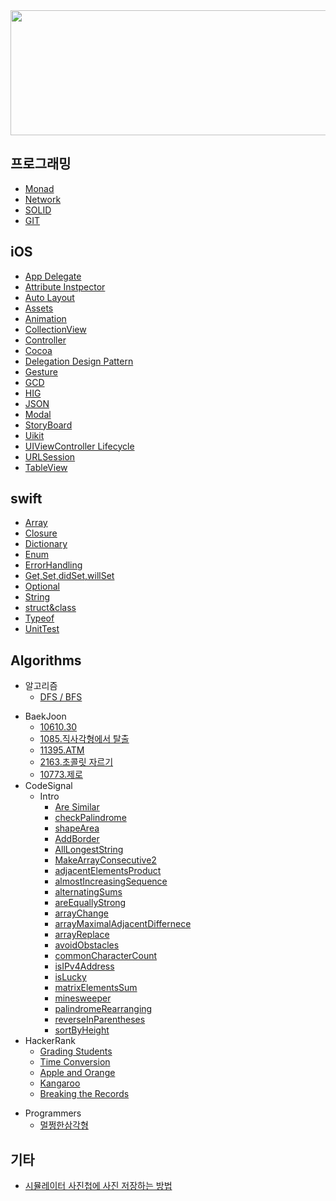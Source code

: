 <img width="1000" height="200" src="https://user-images.githubusercontent.com/31604976/57281680-6c1ade80-70e6-11e9-806b-08f264a24396.jpg">

## 프로그래밍

- [Monad](https://github.com/NORIKIM/Swift-TIL/blob/master/프로그래밍/Monad.md)
- [Network](https://github.com/NORIKIM/Swift-TIL/blob/master/프로그래밍/네트워크.md)
- [SOLID](https://github.com/NORIKIM/Swift-TIL/blob/master/프로그래밍/SOLID.md)
- [GIT](https://github.com/NORIKIM/Swift-TIL/blob/master/프로그래밍/GIT.md)

## iOS

* [App Delegate](https://github.com/NORIKIM/Swift-TIL/blob/master/iOS/AppDelegate.md)
* [Attribute Instpector](https://github.com/NORIKIM/Swift-TIL/blob/master/iOS/AttributesInspector.md)
* [Auto Layout](https://github.com/NORIKIM/Swift-TIL/blob/master/iOS/AutoLayout.md)
* [Assets](https://github.com/NORIKIM/Swift-TIL/blob/master/iOS/Asset.md)
* [Animation](https://github.com/NORIKIM/Swift-TIL/blob/master/iOS/애니메이션.md)
* [CollectionView](https://github.com/NORIKIM/Swift-TIL/blob/master/iOS/CollectionView.md)
* [Controller](https://github.com/NORIKIM/Swift-TIL/blob/master/iOS/Controller.md)
* [Cocoa](https://github.com/NORIKIM/Swift-TIL/blob/master/iOS/코코아터치.md)
* [Delegation Design Pattern](https://github.com/NORIKIM/Swift-TIL/blob/master/iOS/DelegateDesignPattern.md)
* [Gesture](https://github.com/NORIKIM/Swift-TIL/blob/master/iOS/Gesture.md)
* [GCD](https://github.com/NORIKIM/Swift-TIL/blob/master/iOS/GCD.md)
* [HIG](https://github.com/NORIKIM/Swift-TIL/blob/master/iOS/HIG.md)
* [JSON](https://github.com/NORIKIM/Swift-TIL/blob/master/iOS/JSON.md)
* [Modal](https://github.com/NORIKIM/Swift-TIL/blob/master/iOS/Modal.md)
* [StoryBoard](https://github.com/NORIKIM/Swift-TIL/blob/master/iOS/StoryBoard.md)
* [Uikit](https://github.com/NORIKIM/Swift-TIL/blob/master/iOS/UIKit.md)
* [UIViewController Lifecycle](https://github.com/NORIKIM/Swift-TIL/blob/master/swift/uiviewcontroller%20lifecycle.md)
* [URLSession](https://github.com/NORIKIM/Swift-TIL/blob/master/iOS/URLSession.md)
* [TableView](https://github.com/NORIKIM/Swift-TIL/blob/master/iOS/tableView.md)

## swift

* [Array](https://github.com/NORIKIM/Swift-TIL/blob/master/swift/Array.md)
* [Closure](https://github.com/NORIKIM/Swift-TIL/blob/master/swift/closure.md)
* [Dictionary](https://github.com/NORIKIM/Swift-TIL/blob/master/swift/Dictionary.md)
* [Enum](https://github.com/NORIKIM/Swift-TIL/blob/master/swift/enum.md)
* [ErrorHandling](https://github.com/NORIKIM/Swift-TIL/blob/master/swift/ErrorHandling.md)
* [Get,Set,didSet,willSet](https://github.com/NORIKIM/Swift-TIL/blob/master/swift/GetSet.md)
* [Optional](https://github.com/NORIKIM/Swift-TIL/blob/master/swift/optional.md)
* [String](https://github.com/NORIKIM/Swift-TIL/blob/master/swift/String.md)
* [struct&class](https://github.com/NORIKIM/Swift-TIL/blob/master/swift/Struct-Class.md)
* [Typeof](https://github.com/NORIKIM/Swift-TIL/blob/master/swift/Typeof.md)
* [UnitTest](https://github.com/NORIKIM/Swift-TIL/blob/master/swift/UnitTest.md)

## Algorithms

- 알고리즘
  - [DFS / BFS](https://github.com/NORIKIM/Swift-TIL/blob/master/Algorithms/DFSBFS.md)

* BaekJoon
  - [10610.30](https://github.com/NORIKIM/Swift-TIL/blob/master/Algorithms/BaekJoon/10610.30.md)
  - [1085.직사각형에서 탈출](https://github.com/NORIKIM/Swift-TIL/blob/master/Algorithms/BaekJoon/1085.md)
  - [11395.ATM](https://github.com/NORIKIM/Swift-TIL/blob/master/Algorithms/BaekJoon/11399.ATM.md)
  - [2163.초콜릿 자르기](https://github.com/NORIKIM/Swift-TIL/blob/master/Algorithms/BaekJoon/2163.md)
  - [10773.제로](https://github.com/NORIKIM/Swift-TIL/blob/master/Algorithms/BaekJoon/10773.md)
* CodeSignal
  - Intro
    - [Are Similar](https://github.com/NORIKIM/Swift-TIL/blob/master/Algorithms/CodeSignal/-Intro-areSimilar.md)
    - [checkPalindrome](https://github.com/NORIKIM/Swift-TIL/blob/master/Algorithms/CodeSignal/Intro-checkPalindrome.md)
    - [shapeArea](https://github.com/NORIKIM/Swift-TIL/blob/master/Algorithms/CodeSignal/Inrto-shapeArea.md)
    - [AddBorder](https://github.com/NORIKIM/Swift-TIL/blob/master/Algorithms/CodeSignal/Intro-AddBorder.md)
    - [AllLongestString](https://github.com/NORIKIM/Swift-TIL/blob/master/Algorithms/CodeSignal/Intro-AllLongestString.md)
    - [MakeArrayConsecutive2](https://github.com/NORIKIM/Swift-TIL/blob/master/Algorithms/CodeSignal/Intro-MakeArraryConsecutive2.md)
    - [adjacentElementsProduct](https://github.com/NORIKIM/Swift-TIL/blob/master/Algorithms/CodeSignal/Intro-adjacentElementsProduct.md)
    - [almostIncreasingSequence](https://github.com/NORIKIM/Swift-TIL/blob/master/Algorithms/CodeSignal/Intro-almostIncreasingSequence.md)
    - [alternatingSums](https://github.com/NORIKIM/Swift-TIL/blob/master/Algorithms/CodeSignal/Intro-alternatingSums.md)
    - [areEquallyStrong](https://github.com/NORIKIM/Swift-TIL/blob/master/Algorithms/CodeSignal/Intro-areEquallyStrong.md)
    - [arrayChange](https://github.com/NORIKIM/Swift-TIL/blob/master/Algorithms/CodeSignal/Intro-arrayChange.md)
    - [arrayMaximalAdjacentDiffernece](https://github.com/NORIKIM/Swift-TIL/blob/master/Algorithms/CodeSignal/Intro-arrayMaximalAdjacentDifference.md)
    - [arrayReplace](https://github.com/NORIKIM/Swift-TIL/blob/master/Algorithms/CodeSignal/Intro-arrayReplace.md)
    - [avoidObstacles](https://github.com/NORIKIM/Swift-TIL/blob/master/Algorithms/CodeSignal/Intro-avoidObstacles.md)
    - [commonCharacterCount](https://github.com/NORIKIM/Swift-TIL/blob/master/Algorithms/CodeSignal/Intro-commonCharacterCount.md)
    - [isIPv4Address](https://github.com/NORIKIM/Swift-TIL/blob/master/Algorithms/CodeSignal/Intro-isIPv4Address.md)
    - [isLucky](https://github.com/NORIKIM/Swift-TIL/blob/master/Algorithms/CodeSignal/Intro-isLucky.md)
    - [matrixElementsSum](https://github.com/NORIKIM/Swift-TIL/blob/master/Algorithms/CodeSignal/Intro-matrixElementsSum.md)
    - [minesweeper](https://github.com/NORIKIM/Swift-TIL/blob/master/Algorithms/CodeSignal/Intro-minesweeper.md)
    - [palindromeRearranging](https://github.com/NORIKIM/Swift-TIL/blob/master/Algorithms/CodeSignal/Intro-palindromeRearranging.md)
    - [reverseInParentheses](https://github.com/NORIKIM/Swift-TIL/blob/master/Algorithms/CodeSignal/Intro-reverseInParentheses.md)
    - [sortByHeight](https://github.com/NORIKIM/Swift-TIL/blob/master/Algorithms/CodeSignal/Intro-sortByHeight.md)
* HackerRank
  - [Grading Students](https://github.com/NORIKIM/Swift-TIL/blob/master/Algorithms/HackerRank/Grading%20Students.md)
  - [Time Conversion](https://github.com/NORIKIM/Swift-TIL/blob/master/Algorithms/HackerRank/Time%20Conversion.md)
  - [Apple and Orange](https://github.com/NORIKIM/Swift-TIL/blob/master/Algorithms/HackerRank/Apple%20and%20Orange.md)
  - [Kangaroo](https://github.com/NORIKIM/Swift-TIL/blob/master/Algorithms/HackerRank/Kangaroo.md)
  - [Breaking the Records](https://github.com/NORIKIM/Swift-TIL/blob/master/Algorithms/HackerRank/BreakingTheRecords.md)

- Programmers
  - [멀쩡한삼각형](https://github.com/NORIKIM/Swift-TIL/blob/master/Algorithms/Programmers/멀쩡한사각형.md)

## 기타

- [시뮬레이터 사진첩에 사진 저장하는 방법](https://github.com/NORIKIM/Swift-TIL/blob/master/기타/SaveImageInSimulator.md)
